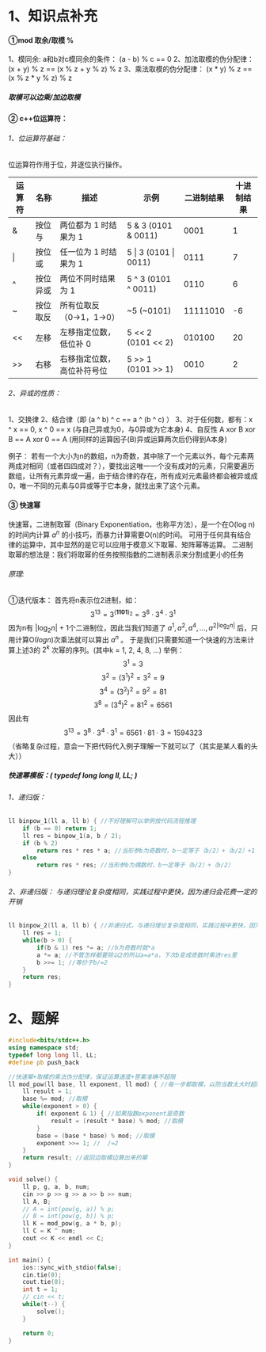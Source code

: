 # 1、知识点补充
#### ①mod 取余/取模 %
1、模同余:
a和b对c模同余的条件：
(a - b) % c == 0
2、加法取模的伪分配律：
(x + y) % z == (x % z + y % z) % z
3、乘法取模的伪分配律：
(x * y) % z == (x % z * y % z) % z

##### 取模可以边乘/加边取模

#### ② c++位运算符：
###### 1、位运算符基础：
位运算符作用于位，并逐位执行操作。

| 运算符 | 名称   | 描述             | 示例                    | 二进制结果    | 十进制结果 |
| --- | ---- | -------------- | --------------------- | -------- | ----- |
| &   | 按位与  | 两位都为 1 时结果为 1  | 5 & 3 (0101 & 0011)   | 0001     | 1     |
| \|  | 按位或  | 任一位为 1 时结果为 1  | 5 \| 3 (0101 \| 0011) | 0111     | 7     |
| ^   | 按位异或 | 两位不同时结果为 1     | 5 ^ 3 (0101 ^ 0011)   | 0110     | 6     |
| ~   | 按位取反 | 所有位取反（0→1，1→0） | ~5 (~0101)            | 11111010 | -6    |
| <<  | 左移   | 左移指定位数，低位补 0   | 5 << 2 (0101 << 2)    | 010100   | 20    |
| >>  | 右移   | 右移指定位数，高位补符号位  | 5 >> 1 (0101 >> 1)    | 0010     | 2     |
###### 2、异或的性质：
1、交换律
2、结合律（即 (a ^ b) ^ c == a ^ (b ^ c) ）
3、对于任何数，都有：x ^ x == 0, x ^ 0 == x
(与自己异或为0，与0异或为它本身)
4、自反性 A xor B xor B == A xor 0 == A
(用同样的运算因子(B)异或运算两次后仍得到A本身)

例子：
若有一个大小为n的数组，n为奇数，其中除了一个元素以外，每个元素两两成对相同（或者四四成对？），要找出这唯一一个没有成对的元素，只需要遍历数组，让所有元素异或一遍，由于结合律的存在，所有成对元素最终都会被异或成0，唯一不同的元素与0异或等于它本身，就找出来了这个元素。


#### ③ 快速幂
快速幂，二进制取幂（Binary Exponentiation，也称平方法），是一个在O(log n)的时间内计算 $a^n$ 的小技巧，而暴力计算需要O(n)的时间。
可用于任何具有结合律的运算中，其中显然的是它可以应用于模意义下取幂、矩阵幂等运算。
二进制取幂的想法是：我们将取幂的任务按照指数的二进制表示来分割成更小的任务
###### 原理:
①迭代版本：
首先将n表示位2进制，如：
$$ 3^{13} = 3^{(\mathbf{1101})_2} = 3^8 \cdot 3^4 \cdot 3^1 $$
因为n有 |$\log_{2} n$| + 1个二进制位，因此当我们知道了 $a^1, a^2, a^4,\dots,a^{2|\log_{2}n|}$ 后，只用计算O($log n$)次乘法就可以算出 $a^n$ 。
于是我们只需要知道一个快速的方法来计算上述3的 $2^k$ 次幂的序列。(其中k = 1, 2, 4, 8, ...)
举例：
$$3^1 = 3$$
$$3^2 = (3^1)^2 = 3^2 = 9$$
$$3^4 = (3^2)^2 = 9^2 = 81$$
$$3^8 = (3^4)^2 = 81^2 = 6561$$
因此有
$$3^{13} = 3^8 \cdot 3^4 \cdot 3^1 = 6561 \cdot 81 \cdot 3 = 1594323$$
（省略复杂过程，意会一下把代码代入例子理解一下就可以了（其实是某人看的头大））


##### 快速幂模板：( typedef long long ll, LL; )
###### 1、递归版：
```c++
ll binpow_1(ll a, ll b) { //不好理解可以举例按代码流程推理
    if (b == 0) return 1;
    ll res = binpow_1(a, b / 2);
    if (b % 2)
        return res * res * a; //当形参b为奇数时，b一定等于（b/2）+（b/2）+1
    else
        return res * res; //当形参b为偶数时，b一定等于（b/2）+（b/2）
}
```
###### 2、非递归版： 与递归理论复杂度相同，实践过程中更快，因为递归会花费一定的开销
```c++
ll binpow_2(ll a, ll b) { //非递归式，与递归理论复杂度相同，实践过程中更快，因为递归会花费一定的开销
    ll res = 1;
    while(b > 0) {
        if(b & 1) res *= a; //b为奇数时就*a
        a *= a; //不管怎样都要除以2的所以a=a*a，下次b变成奇数时乘进res里
        b >>= 1; //等价于b/=2
    }
    return res;
}
```

# 2、题解
```c++
#include<bits/stdc++.h>
using namespace std;
typedef long long ll, LL;
#define pb push_back

//快速幂+取模的乘法伪分配律，保证运算速度+答案准确不超限
ll mod_pow(ll base, ll exponent, ll mod) { //每一步都取模，以防当数太大时超限
    ll result = 1;
    base %= mod; //取模
    while(exponent > 0) {
        if( exponent & 1) { //如果指数exponent是奇数
            result = (result * base) % mod; //取模
        }
        base = (base * base) % mod; //取模
        exponent >>= 1; //  /=2
    }
    return result; //返回边取模边算出来的幂
}

void solve() {
    ll p, g, a, b, num;
    cin >> p >> g >> a >> b >> num;
    ll A, B;
    // A = int(pow(g, a)) % p;
    // B = int(pow(g, b)) % p;
    ll K = mod_pow(g, a * b, p);
    ll C = K ^ num;
    cout << K << endl << C;
}

int main() {
    ios::sync_with_stdio(false);
    cin.tie(0);
    cout.tie(0);
    int t = 1;
    // cin << t;
    while(t--) {
        solve();
    }

    return 0;
}
```


